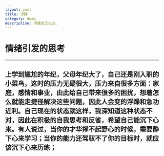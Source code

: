 ```yaml
---
layout: post
title: 浮躁
category: dump
description: 浮躁该怎么办。
---
```


# 情绪引发的思考
---
上学到尴尬的年纪，父母年纪大了，自己还是刚入职的小菜鸟，这时的压力无疑很大，压力来自很多方面：家庭，感情和事业，由此给自己带来很多的困扰，想着怎么就能走捷径解决这些问题，因此人会变的浮躁和急功近利。自己现在的状态就这样，我深知道这种状态不对，因此在积极的自我思考和反省，希望自己能沉下心来。有人说过，当你的才华撑不起野心的时候，需要静下心来学习；当你的能力还驾驭不了你的目标时，就应该沉下心来历练；
---